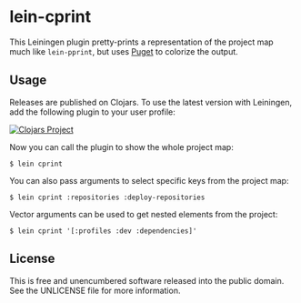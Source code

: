 lein-cprint
===========

This Leiningen plugin pretty-prints a representation of the project map much
like `lein-pprint`, but uses [Puget](https://github.com/greglook/puget) to
colorize the output.

## Usage

Releases are published on Clojars. To use the latest version with Leiningen, add
the following plugin to your user profile:

[![Clojars Project](http://clojars.org/lein-cprint/lein-cprint/latest-version.svg)](http://clojars.org/lein-cprint/lein-cprint)

Now you can call the plugin to show the whole project map:

```shell
$ lein cprint
```

You can also pass arguments to select specific keys from the project map:

```shell
$ lein cprint :repositories :deploy-repositories
```

Vector arguments can be used to get nested elements from the project:

```shell
$ lein cprint '[:profiles :dev :dependencies]'
```

## License

This is free and unencumbered software released into the public domain.
See the UNLICENSE file for more information.
